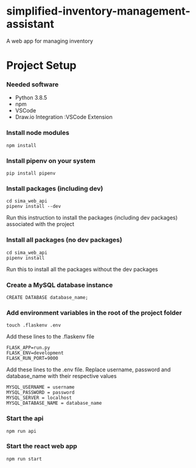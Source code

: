 # simplified-inventory-management-assistant
A web app for managing inventory

# Project Setup
### Needed software
* Python 3.8.5
* npm
* VSCode
* Draw.io Integration :VSCode Extension
  
### Install node modules
```
npm install
```
### Install pipenv on your system
```
pip install pipenv
```
### Install packages (including dev)
```
cd sima_web_api
pipenv install --dev
```
Run this instruction to install the packages (including dev packages) associated with the project

### Install all packages (no dev packages)
```
cd sima_web_api
pipenv install
```
Run this to install all the packages without the dev packages

### Create a MySQL database instance
```
CREATE DATABASE database_name;
```

### Add environment variables in the root of the project folder
```
touch .flaskenv .env
```

Add these lines to the .flaskenv file
```
FLASK_APP=run.py
FLASK_ENV=development
FLASK_RUN_PORT=9000
```

Add these lines to the .env file. Replace username, password and database_name with their respective values
```
MYSQL_USERNAME = username
MYSQL_PASSWORD = password
MYSQL_SERVER = localhost
MYSQL_DATABASE_NAME = database_name
```

### Start the api
```
npm run api
```

### Start the react web app
```
npm run start
```